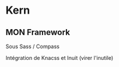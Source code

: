Kern
==============

MON Framework
--------------

Sous Sass / Compass 

Intégration de Knacss et Inuit (virer l'inutile)